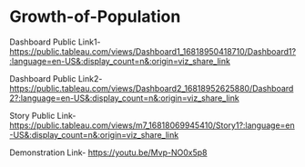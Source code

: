 # Growth-of-Population


Dashboard Public Link1- https://public.tableau.com/views/Dashboard1_16818950418710/Dashboard1?:language=en-US&:display_count=n&:origin=viz_share_link


Dashboard Public Link2- https://public.tableau.com/views/Dashboard2_16818952625880/Dashboard2?:language=en-US&:display_count=n&:origin=viz_share_link


Story Public Link- https://public.tableau.com/views/m7_16818069945410/Story1?:language=en-US&:display_count=n&:origin=viz_share_link


Demonstration Link- https://youtu.be/Mvp-NO0x5p8
